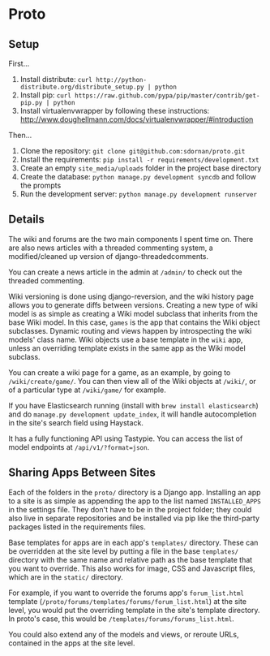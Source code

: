 # Proto

## Setup

First...

1. Install distribute: `curl http://python-distribute.org/distribute_setup.py | python`
2. Install pip: `curl https://raw.github.com/pypa/pip/master/contrib/get-pip.py | python`
3. Install virtualenvwrapper by following these instructions: <http://www.doughellmann.com/docs/virtualenvwrapper/#introduction>

Then...

1. Clone the repository: `git clone git@github.com:sdornan/proto.git`
2. Install the requirements: `pip install -r requirements/development.txt`
3. Create an empty `site_media/uploads` folder in the project base directory
4. Create the database: `python manage.py development syncdb` and follow the prompts
5. Run the development server: `python manage.py development runserver`

## Details

The wiki and forums are the two main components I spent time on. There are also news articles with a threaded commenting system, a modified/cleaned up version of django-threadedcomments. 

You can create a news article in the admin at `/admin/` to check out the threaded commenting.

Wiki versioning is done using django-reversion, and the wiki history page allows you to generate diffs between versions. Creating a new type of wiki model is as simple as creating a Wiki model subclass that inherits from the base Wiki model. In this case, `games` is the app that contains the Wiki object subclasses. Dynamic routing and views happen by introspecting the wiki models' class name. Wiki objects use a base template in the `wiki` app, unless an overriding template exists in the same app as the Wiki model subclass.

You can create a wiki page for a game, as an example, by going to `/wiki/create/game/`. You can then view all of the Wiki objects at `/wiki/`, or of a particular type at `/wiki/game/` for example.

If you have Elasticsearch running (install with `brew install elasticsearch`) and do `manage.py development update_index`, it will handle autocompletion in the site's search field using Haystack.

It has a fully functioning API using Tastypie. You can access the list of model endpoints at `/api/v1/?format=json`.

## Sharing Apps Between Sites

Each of the folders in the `proto/` directory is a Django app. Installing an app to a site is as simple as appending the app to the list named `INSTALLED_APPS` in the settings file. They don't have to be in the project folder; they could also live in separate repositories and be installed via pip like the third-party packages listed in the requirements files.

Base templates for apps are in each app's `templates/` directory. These can be overridden at the site level by putting a file in the base `templates/` directory with the same name and relative path as the base template that you want to override. This also works for image, CSS and Javascript files, which are in the `static/` directory.

For example, if you want to override the forums app's `forum_list.html` template (`/proto/forums/templates/forums/forum_list.html`) at the site level, you would put the overriding template in the site's template directory. In proto's case, this would be `/templates/forums/forums_list.html`.

You could also extend any of the models and views, or reroute URLs, contained in the apps at the site level.